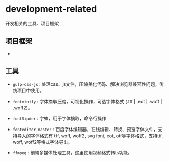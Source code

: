 # development-related
开发相关的工具、项目框架

## 项目框架
- 

## 工具
- `gulp-css-js` : 处理css、js文件，压缩美化代码、解决浏览器兼容性问题，传统项目中使用。

- `fontminify` : 字体摘取压缩，可视化操作，可选字体格式 (.ttf | .eot | .woff | .woff2)。

- `fontSipder` : 字蛛，用于字体摘取，命令行操作

- `fonteditor-master` : 百度字体编辑器，在线编辑、转换、预览字体文件，支持导入的字体格式有 ttf, woff, woff2, svg font, eot, otf等字体格式，支持ttf, woff, woff2等格式字体导出。

- `ffmpeg` : 前端多媒体处理工具，这里使用视频格式转ts功能。



